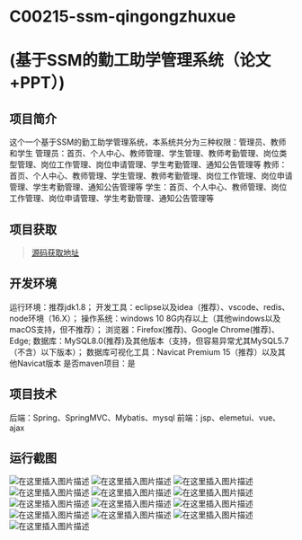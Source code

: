 # C00215-ssm-qingongzhuxue
# (基于SSM的勤工助学管理系统（论文+PPT）)

## 项目简介

这个一个基于SSM的勤工助学管理系统，本系统共分为三种权限：管理员、教师和学生
管理员：首页、个人中心、教师管理、学生管理、教师考勤管理、岗位类型管理、岗位工作管理、岗位申请管理、学生考勤管理、通知公告管理等
教师：首页、个人中心、教师管理、学生管理、教师考勤管理、岗位工作管理、岗位申请管理、学生考勤管理、通知公告管理等
学生：首页、个人中心、教师管理、岗位工作管理、岗位申请管理、学生考勤管理、通知公告管理等


## 项目获取
> [源码获取地址](http://www.manoncode.cn/details?id=215)

 
## 开发环境

运行环境：推荐jdk1.8；
开发工具：eclipse以及idea（推荐）、vscode、redis、node环境（16.X）；
操作系统：windows 10 8G内存以上（其他windows以及macOS支持，但不推荐）；
浏览器：Firefox(推荐)、Google Chrome(推荐)、Edge;
数据库：MySQL8.0(推荐)及其他版本（支持，但容易异常尤其MySQL5.7（不含）以下版本）；
数据库可视化工具：Navicat Premium 15（推荐）以及其他Navicat版本
是否maven项目：是

## 项目技术
 
后端：Spring、SpringMVC、Mybatis、mysql
前端：jsp、elemetui、vue、ajax


## 运行截图

![在这里插入图片描述](https://img-blog.csdnimg.cn/direct/5554e3e38f254e50bad79ba46ab72eb5.png#pic_center)
![在这里插入图片描述](https://img-blog.csdnimg.cn/direct/9d85130a58974bf19fa5cad2fe579c9f.png#pic_center)
![在这里插入图片描述](https://img-blog.csdnimg.cn/direct/2ccc66f0f85c4b3db03135c565b3cbb4.png#pic_center)
![在这里插入图片描述](https://img-blog.csdnimg.cn/direct/b50a21023bae4c7a89c5ca12201f1bcc.png#pic_center)
![在这里插入图片描述](https://img-blog.csdnimg.cn/direct/44b98b1ff6b14f1dad83e9697215e1bb.png#pic_center)
![在这里插入图片描述](https://img-blog.csdnimg.cn/direct/b883ba645a5a490680689ec0976aa17f.png#pic_center)
![在这里插入图片描述](https://img-blog.csdnimg.cn/direct/f57c9cfba5b544c49db76399fd68dd72.png#pic_center)
![在这里插入图片描述](https://img-blog.csdnimg.cn/direct/2db6776ca9794d03ae8f2f8e12281247.png#pic_center)
![在这里插入图片描述](https://img-blog.csdnimg.cn/direct/4ec4a7f1f76b4f5f89a4f3714468240d.png#pic_center)
![在这里插入图片描述](https://img-blog.csdnimg.cn/direct/8a3da44fb8804be4a315c79522f6a10a.png#pic_center)
![在这里插入图片描述](https://img-blog.csdnimg.cn/direct/dc351ab471314a759f7bb5206624e3ba.png#pic_center)
![在这里插入图片描述](https://img-blog.csdnimg.cn/direct/680e8f8c004e482cb2686c7d90da6a84.png#pic_center)
![在这里插入图片描述](https://img-blog.csdnimg.cn/direct/540805f15fc24984821846fdbcf8c6ed.png#pic_center)

